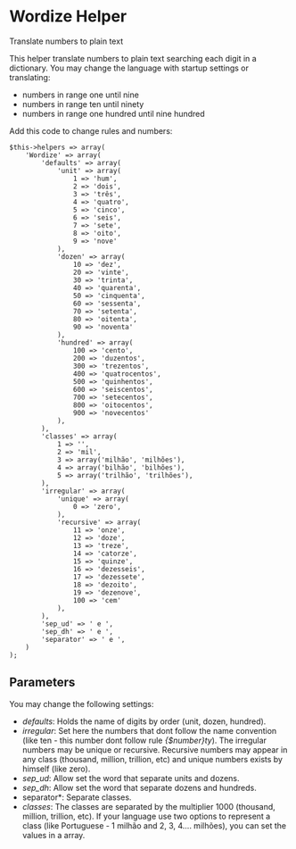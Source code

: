 Wordize Helper
==============

Translate numbers to plain text

This helper translate numbers to plain text searching each digit in a dictionary. You may change the language with startup settings or translating:

- numbers in range one until nine
- numbers in range ten until ninety
- numbers in range one hundred until nine hundred

Add this code to change rules and numbers:

```
$this->helpers => array(
	'Wordize' => array(
		'defaults' => array(
			'unit' => array(
				1 => 'hum',
				2 => 'dois',
				3 => 'três',
				4 => 'quatro',
				5 => 'cinco',
				6 => 'seis',
				7 => 'sete',
				8 => 'oito',
				9 => 'nove'
			),
			'dozen' => array(
				10 => 'dez',
				20 => 'vinte',
				30 => 'trinta',
				40 => 'quarenta',
				50 => 'cinquenta',
				60 => 'sessenta',
				70 => 'setenta',
				80 => 'oitenta',
				90 => 'noventa'
			),
			'hundred' => array(
				100 => 'cento',
				200 => 'duzentos',
				300 => 'trezentos',
				400 => 'quatrocentos',
				500 => 'quinhentos',
				600 => 'seiscentos',
				700 => 'setecentos',
				800 => 'oitocentos',
				900 => 'novecentos'
			),
		),
		'classes' => array(
			1 => '',
			2 => 'mil',
			3 => array('milhão', 'milhões'),
			4 => array('bilhão', 'bilhões'),
			5 => array('trilhão', 'trilhões'),
		),
		'irregular' => array(
			'unique' => array(
				0 => 'zero',
			),
			'recursive' => array(
				11 => 'onze',
				12 => 'doze',
				13 => 'treze',
				14 => 'catorze',
				15 => 'quinze',
				16 => 'dezesseis',
				17 => 'dezessete',
				18 => 'dezoito',
				19 => 'dezenove',
				100 => 'cem'
			),
		),
		'sep_ud' => ' e ',
		'sep_dh' => ' e ',
		'separator' => ' e ',
	)
);
```
Parameters
--------------------------------

You may change the following settings:

- *defaults*: Holds the name of digits by order (unit, dozen, hundred). 
- *irregular*: Set here the numbers that dont follow the name convention (like ten - this number dont follow rule *{$number}ty*). The irregular numbers may be unique or recursive. Recursive numbers may appear in any class (thousand, million, trillion, etc) and unique numbers exists by himself (like zero).
- *sep_ud*: Allow set the word that separate units and dozens.
- *sep_dh*: Allow set the word that separate dozens and hundreds.
- separator*: Separate classes.
- *classes*: The classes are separated by the multiplier 1000 (thousand, million, trillion, etc). If your language use two options to represent a class (like Portuguese - 1 milhão and  2, 3, 4.... milhões), you can set the values in a array.
